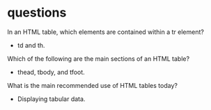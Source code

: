 # questions

In an HTML table, which elements are contained within a tr element?

* td and th.

Which of the following are the main sections of an HTML table?

* thead, tbody, and tfoot.

What is the main recommended use of HTML tables today?

* Displaying tabular data.
